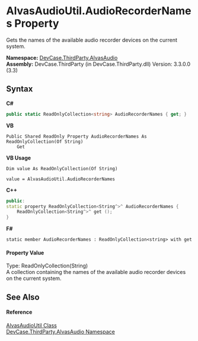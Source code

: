 # AlvasAudioUtil.AudioRecorderNames Property 
 

Gets the names of the available audio recorder devices on the current system.

**Namespace:**&nbsp;<a href="N_DevCase_ThirdParty_AlvasAudio">DevCase.ThirdParty.AlvasAudio</a><br />**Assembly:**&nbsp;DevCase.ThirdParty (in DevCase.ThirdParty.dll) Version: 3.3.0.0 (3.3)

## Syntax

**C#**<br />
``` C#
public static ReadOnlyCollection<string> AudioRecorderNames { get; }
```

**VB**<br />
``` VB
Public Shared ReadOnly Property AudioRecorderNames As ReadOnlyCollection(Of String)
	Get
```

**VB Usage**<br />
``` VB Usage
Dim value As ReadOnlyCollection(Of String)

value = AlvasAudioUtil.AudioRecorderNames

```

**C++**<br />
``` C++
public:
static property ReadOnlyCollection<String^>^ AudioRecorderNames {
	ReadOnlyCollection<String^>^ get ();
}
```

**F#**<br />
``` F#
static member AudioRecorderNames : ReadOnlyCollection<string> with get

```


#### Property Value
Type: ReadOnlyCollection(String)<br />A collection containing the names of the available audio recorder devices on the current system.

## See Also


#### Reference
<a href="T_DevCase_ThirdParty_AlvasAudio_AlvasAudioUtil">AlvasAudioUtil Class</a><br /><a href="N_DevCase_ThirdParty_AlvasAudio">DevCase.ThirdParty.AlvasAudio Namespace</a><br />
